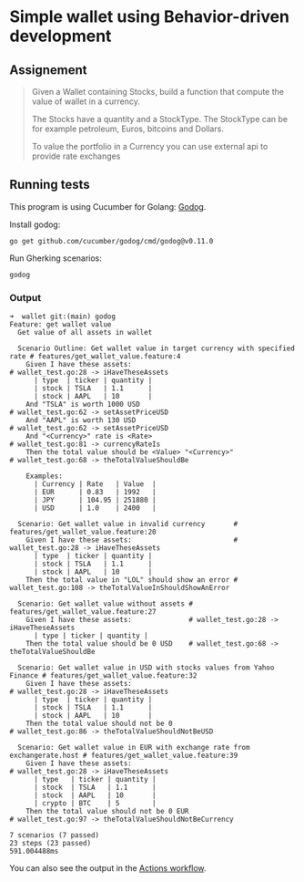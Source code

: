 # Simple wallet using Behavior-driven development

## Assignement

> Given a Wallet containing Stocks, build a function that compute the value of wallet in a currency.
>
> The Stocks have a quantity and a StockType. The StockType can be for example petroleum, Euros, bitcoins and Dollars.
>
>To value the portfolio in a Currency you can use external api to provide rate exchanges

## Running tests

This program is using Cucumber for Golang: [Godog](https://github.com/cucumber/godog).

Install godog:

```shell
go get github.com/cucumber/godog/cmd/godog@v0.11.0
```

Run Gherking scenarios:

```shell
godog
```

### Output

```
➜  wallet git:(main) godog
Feature: get wallet value
  Get value of all assets in wallet

  Scenario Outline: Get wallet value in target currency with specified rate # features/get_wallet_value.feature:4
    Given I have these assets:                                              # wallet_test.go:28 -> iHaveTheseAssets
      | type  | ticker | quantity |
      | stock | TSLA   | 1.1      |
      | stock | AAPL   | 10       |
    And "TSLA" is worth 1000 USD                                            # wallet_test.go:62 -> setAssetPriceUSD
    And "AAPL" is worth 130 USD                                             # wallet_test.go:62 -> setAssetPriceUSD
    And "<Currency>" rate is <Rate>                                         # wallet_test.go:81 -> currencyRateIs
    Then the total value should be <Value> "<Currency>"                     # wallet_test.go:68 -> theTotalValueShouldBe

    Examples:
      | Currency | Rate   | Value  |
      | EUR      | 0.83   | 1992   |
      | JPY      | 104.95 | 251880 |
      | USD      | 1.0    | 2400   |

  Scenario: Get wallet value in invalid currency       # features/get_wallet_value.feature:20
    Given I have these assets:                         # wallet_test.go:28 -> iHaveTheseAssets
      | type  | ticker | quantity |
      | stock | TSLA   | 1.1      |
      | stock | AAPL   | 10       |
    Then the total value in "LOL" should show an error # wallet_test.go:108 -> theTotalValueInShouldShowAnError

  Scenario: Get wallet value without assets # features/get_wallet_value.feature:27
    Given I have these assets:              # wallet_test.go:28 -> iHaveTheseAssets
      | type | ticker | quantity |
    Then the total value should be 0 USD    # wallet_test.go:68 -> theTotalValueShouldBe

  Scenario: Get wallet value in USD with stocks values from Yahoo Finance # features/get_wallet_value.feature:32
    Given I have these assets:                                            # wallet_test.go:28 -> iHaveTheseAssets
      | type  | ticker | quantity |
      | stock | TSLA   | 1.1      |
      | stock | AAPL   | 10       |
    Then the total value should not be 0                                  # wallet_test.go:86 -> theTotalValueShouldNotBeUSD

  Scenario: Get wallet value in EUR with exchange rate from exchangerate.host # features/get_wallet_value.feature:39
    Given I have these assets:                                                # wallet_test.go:28 -> iHaveTheseAssets
      | type   | ticker | quantity |
      | stock  | TSLA   | 1.1      |
      | stock  | AAPL   | 10       |
      | crypto | BTC    | 5        |
    Then the total value should not be 0 EUR                                  # wallet_test.go:97 -> theTotalValueShouldNotBeCurrency

7 scenarios (7 passed)
23 steps (23 passed)
591.004488ms
```

You can also see the output in the [Actions workflow](https://github.com/angristan/go-wallet-bdd-test/actions).
